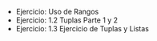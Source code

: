 - Ejercicio: Uso de Rangos
- Ejercicio: 1.2 Tuplas Parte 1 y 2
- Ejercicio: 1.3 Ejercicio de Tuplas y Listas